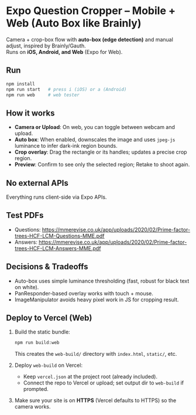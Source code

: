 
# Expo Question Cropper – Mobile + Web (Auto Box like Brainly)

Camera + crop-box flow with **auto-box (edge detection)** and manual adjust, inspired by Brainly/Gauth.  
Runs on **iOS, Android, and Web** (Expo for Web).

## Run
```bash
npm install
npm run start   # press i (iOS) or a (Android)
npm run web     # web tester
```

## How it works
- **Camera or Upload**: On web, you can toggle between webcam and upload.
- **Auto box**: When enabled, downscales the image and uses `jpeg-js` luminance to infer dark-ink region bounds.
- **Crop overlay**: Drag the rectangle or its handles; updates a precise crop region.
- **Preview**: Confirm to see only the selected region; Retake to shoot again.

## No external APIs
Everything runs client-side via Expo APIs.

## Test PDFs
- Questions: https://mmerevise.co.uk/app/uploads/2020/02/Prime-factor-trees-HCF-LCM-Questions-MME.pdf
- Answers:   https://mmerevise.co.uk/app/uploads/2020/02/Prime-factor-trees-HCF-LCM-Answers-MME.pdf

## Decisions & Tradeoffs
- Auto-box uses simple luminance thresholding (fast, robust for black text on white).
- PanResponder-based overlay works with touch + mouse.
- ImageManipulator avoids heavy pixel work in JS for cropping result.

## Deploy to Vercel (Web)

1. Build the static bundle:
   ```bash
   npm run build:web
   ```
   This creates the `web-build/` directory with `index.html`, `static/`, etc.

2. Deploy `web-build` on Vercel:
   - Keep `vercel.json` at the project root (already included).
   - Connect the repo to Vercel or upload; set output dir to `web-build` if prompted.

3. Make sure your site is on **HTTPS** (Vercel defaults to HTTPS) so the camera works.
